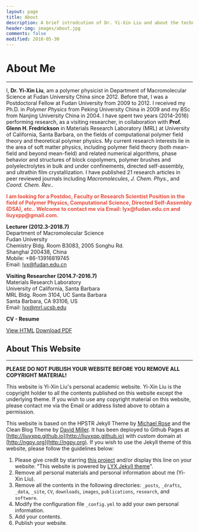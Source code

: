 ```yaml
---
layout: page
title: About
description: A brief introdcution of Dr. Yi-Xin Liu and about the technique used by this website.
header-img: images/about.jpg
comments: false
modified: 2018-05-30
---
```


# About Me
-----

I, **Dr. Yi-Xin Liu**, am a polymer physicist in Department of Macromolecular Science at Fudan University China since 2012. Before that, I was a Postdoctoral Fellow at Fudan University from 2009 to 2012. I received my Ph.D. in *Polymer Physics* from Peking University China in 2009 and my BSc from Nanjing University China in 2004. I have spent two years (2014-2016) performing research, as a visiting researcher, in collaboration with **Prof. Glenn H. Fredrickson** in Materials Research Laboratory (MRL) at University of California, Santa Barbara, on the fields of computational polymer field theory and theoretical polymer physics. My current research interests lie in the area of soft matter physics, including polymer field theory (both mean-field and beyond mean-field) and related numerical algorithms, phase behavior and structures of block copolymers, polymer brushes and polyelectrolytes in bulk and under confinements, directed  self-assembly, and ultrathin film crystallization.
I have published 21 research articles in peer reviewed journals including *Macromolecules*, *J. Chem. Phys.*, and *Coord. Chem. Rev.*.

<div markdown="0">
    <p style="color:#e74c3c;font-weight: bold;">I am looking for a Postdoc, Faculty or Research Scientist Position in the field of Polymer Physics, Computational Science, Directed Self-Assembly (DSA), etc.. Welcome to contact me via Email: lyx@fudan.edu.cn and liuyxpp@gmail.com.</p>
</div>

**Lecturer (2012.3-2018.7)**  
Department of Macromolecular Science  
Fudan University  
Chemistry Bldg. Room B3083, 2005 Songhu Rd.  
Shanghai 200438, China  
Mobile: +86-13916819745  
Email: lyx@fudan.edu.cn

**Visiting Researcher (2014.7-2016.7)**  
Materials Research Laboratory  
University of California, Santa Barbara  
MRL Bldg. Room 3104, UC Santa Barbara  
Santa Barbara, CA 93106, US  
Email: lyx@mrl.ucsb.edu

**CV - Resume**

<div markdown="0">
    <a href="{{ site.url }}/CV/" class="btn btn-info">View HTML</a>
    <a href="{{ site.url }}/downloads/CV.pdf" class="btn btn-success">Download PDF</a>
</div>

## About This Website
-----

**PLEASE DO NOT PUBLISH YOUR WEBSITE BEFORE YOU REMOVE ALL COPYRIGHT MATERIAL!**

This website is Yi-Xin Liu's personal academic website. Yi-Xin Liu is the copyright holder to all the contents published on this website except the underlying theme. If you wish to use any copyright material on this website, please contact me via the Email or address listed above to obtain a permission.

This website is based on the HPSTR Jekyll Theme by [Michael Rose](https://github.com/mmistakes) and the Clean Blog Theme by [David Miller](https://github.com/davidtmiller/). It has been deployed to Github Pages at [http://liuyxpp.github.io](http://liuyxpp.github.io) with custom domain at [http://ngpy.org](http://ngpy.org). If you wish to use the Jekyll theme of this website, please follow the guidelines below:

1. Please give credit by starring [this project](https://github.com/liuyxpp/liuyxpp.github.io) and/or display this line on your website: "This website is powered by [LYX Jekyll theme](https://github.com/liuyxpp/liuyxpp.github.io)".
2. Remove all personal materials and personal information about me (Yi-Xin Liu).
3. Remove all the contents in the following directories: `_posts`, `_drafts`, `_data`, `_site`, `CV`, `downloads`, `images`, `publications`, `research`, and `software`.
4. Modify the configuration file `_config.yml` to add your own personal information.
5. Add your contents.
6. Publish your website.
